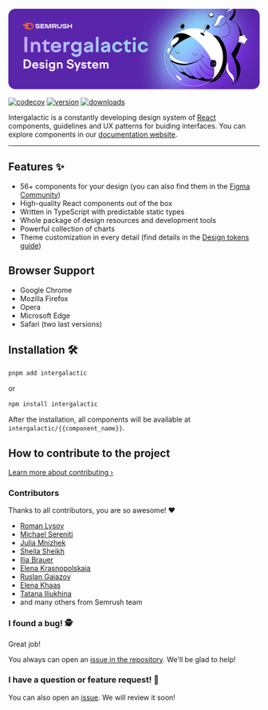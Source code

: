 <p align="center">
  <img src=".github/images/intergalactic-hero.png" alt="Intergalactic Design System">
</p>

[![codecov](https://codecov.io/gh/semrush/intergalactic/branch/master/graph/badge.svg?token=OILALW3YQE)](https://codecov.io/gh/semrush/intergalactic)
[![version](https://img.shields.io/npm/v/@semcore/ui.svg)](https://www.npmjs.com/package/@semcore/ui)
[![downloads](https://img.shields.io/npm/dt/@semcore/ui.svg)](https://www.npmjs.com/package/@semcore/ui)

Intergalactic is a constantly developing design system of [React](https://reactjs.org/) components, guidelines and UX patterns for buiding interfaces. You can explore components in our [documentation website](https://i.semrush.com).

---

## Features ✨

- 56+ components for your design (you can also find them in the [Figma Community](https://www.figma.com/@semrush))
- High-quality React components out of the box
- Written in TypeScript with predictable static types
- Whole package of design resources and development tools
- Powerful collection of charts
- Theme customization in every detail (find details in the [Design tokens guide](https://developer.semrush.com/intergalactic/style/design-tokens/))

## Browser Support

- Google Chrome
- Mozilla Firefox
- Opera
- Microsoft Edge
- Safari (two last versions)

## Installation 🛠

```sh
pnpm add intergalactic
```
or
```sh
npm install intergalactic
```

After the installation, all components will be available at `intergalactic/{{component_name}}`.

## How to contribute to the project

[Learn more about contributing ›](https://github.com/semrush/intergalactic/blob/master/CONTRIBUTING.md)

### Contributors

Thanks to all contributors, you are so awesome! ❤️

- [Roman Lysov](https://github.com/lsroman)
- [Michael Sereniti](https://github.com/msereniti)
- [Julia Mnizhek](https://github.com/j-mnizhek)
- [Sheila Sheikh](https://github.com/sheila-semrush)
- [Ilia Brauer](https://github.com/ilyabrower)
- [Elena Krasnopolskaia](https://github.com/ekrasnopolskaia)
- [Ruslan Gaiazov](https://github.com/freeyoungstrong)
- [Elena Khaas](https://github.com/elenakhaas)
- [Tatana Iliukhina](https://github.com/tatana-I)
- and many others from Semrush team

### I found a bug! 🕵️‍

Great job!

You always can open an [issue in the repository](https://github.com/semrush/intergalactic/issues/new/choose). We'll be glad to help!

### I have a question or feature request! 🙋

You can also open an [issue](https://github.com/semrush/intergalactic/issues/new/choose). We will review it soon!
